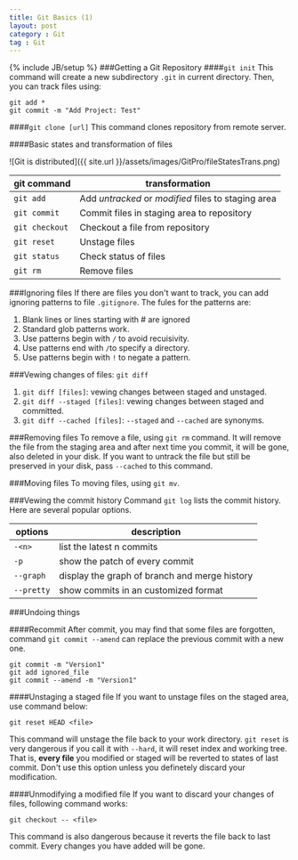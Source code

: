 ```yaml
---
title: Git Basics (1)
layout: post
category : Git
tag : Git
---
```


{% include JB/setup %}
###Getting a Git Repository
####`git init`
This command will create a new subdirectory `.git` in current directory. Then, you can track files using:

	git add *
	git commit -m "Add Project: Test"
	
####`git clone [url]`
This command clones repository from remote server.

####Basic states and transformation of files

![Git is distributed]({{ site.url }}/assets/images/GitPro/fileStatesTrans.png)

git command         | transformation   |
--------------------|------------------|
`git add`           |    Add *untracked* or *modified* files to staging area|
`git commit`       | Commit files in staging area to repository  |
`git checkout`  | Checkout a file from repository      |
`git reset`      | Unstage files|
`git status`| Check status of files|
`git rm`|Remove files|

###Ignoring files
If there are files you don't want to track, you can add ignoring patterns to file `.gitignore`. The fules for the patterns are:

1. Blank lines or lines starting with # are ignored
2. Standard glob patterns work.
3. Use patterns begin with `/` to avoid recuisivity.
4. Use patterns end with `/`to specify a directory.
5. Use patterns begin with `!` to negate a pattern.

###Vewing changes of files: `git diff`

1. `git diff [files]`: vewing changes between staged and unstaged.
2. `git diff --staged [files]`: vewing changes between staged and committed.
3. `git diff --cached [files]`: `--staged` and `--cached` are synonyms.

###Removing files
To remove a file, using `git rm` command. It will remove the file from the staging area and after next time you commit, it will be gone, also deleted in your disk. If you want to untrack the file but still be preserved in your disk, pass `--cached` to this command.

###Moving files
To moving files, using `git mv`.

###Vewing the commit history
Command `git log` lists the commit history. Here are several popular options.

options         | description   |
--------------------|------------------|
`-<n>`    | list the latest n commits|
`-p` | show the patch of every commit|
`--graph` | display the graph of branch and merge history|
`--pretty` | show commits in an customized format|

###Undoing things

####Recommit
After commit, you may find that some files are forgotten, command `git commit --amend` can replace the previous commit with a new one.

	git commit -m "Version1"
	git add ignored_file
	git commit --amend -m "Version1"
	

####Unstaging a staged file
If you want to unstage files on the staged area, use command below:

	git reset HEAD <file>
	
This command will unstage the file back to your work directory. `git reset` is very dangerous if you call it with `--hard`, it will reset index and working tree. That is, **every file** you modified or staged will be reverted to states of last commit. Don't use this option unless you definetely discard your modification.

####Unmodifying a modified file
If you want to discard your changes of files, following command works:

	git checkout -- <file>
	
This command is also dangerous because it reverts the file back to last commit. Every changes you have added will be gone.


